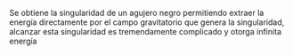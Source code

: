 Se obtiene la singularidad de un agujero negro permitiendo extraer la energía directamente por el campo gravitatorio que genera la singularidad, alcanzar esta singularidad es tremendamente complicado y otorga infinita energía 